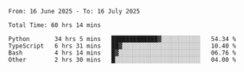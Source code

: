 <!--START_SECTION:waka-->

```abap
From: 16 June 2025 - To: 16 July 2025

Total Time: 60 hrs 14 mins

Python       34 hrs 5 mins   █████████████▓░░░░░░░░░░░   54.34 %
TypeScript   6 hrs 31 mins   ██▓░░░░░░░░░░░░░░░░░░░░░░   10.40 %
Bash         4 hrs 14 mins   █▓░░░░░░░░░░░░░░░░░░░░░░░   06.76 %
Other        2 hrs 30 mins   █░░░░░░░░░░░░░░░░░░░░░░░░   04.00 %
```

<!--END_SECTION:waka-->
